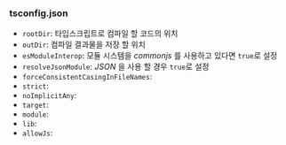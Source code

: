 ### tsconfig.json

- `rootDir`: 타입스크립트로 컴파일 할 코드의 위치
- `outDir`: 컴파일 결과물을 저장 할 위치
- `esModuleInterop`: 모듈 시스템을 _commonjs_ 를 사용하고 있다면 `true`로 설정
- `resolveJsonModule`: _JSON_ 을 사용 할 경우 `true`로 설정
- `forceConsistentCasingInFileNames`:
- `strict`:
- `noImplicitAny`:
- `target`:
- `module`:
- `lib`:
- `allowJs`:

